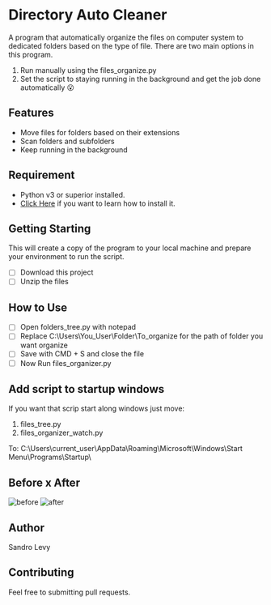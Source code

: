 # Directory Auto Cleaner

A program that automatically organize the files on computer system to dedicated folders based on the type of file.
There are two main options in this program.

1. Run manually using the files_organize.py
2. Set the script to staying running in the background and get the job done automatically 😮

## Features
* Move files for folders based on their extensions
* Scan folders and subfolders
* Keep running in the background

## Requirement
- Python v3 or superior installed.
- [Click Here](https://www.notion.so/vidaprodutiva/Python-3-Installation-Setup-Guide-8afdbc90815946bbad1b7f6306cc2b82) if you want to learn how to install it.

## Getting Starting
This will create a copy of the program to your local machine and prepare your environment to run the script.

- [ ] Download this project
- [ ] Unzip the files

## How to Use

- [ ] Open folders_tree.py with notepad
- [ ] Replace C:\Users\You_User\Folder\To_organize for the path of folder you want organize
- [ ] Save with CMD + S and close the file
- [ ] Now Run files_organizer.py

## Add script to startup windows
If you want that scrip start along windows just move:
1. files_tree.py
2. files_organizer_watch.py

To:
C:\Users\current_user\AppData\Roaming\Microsoft\Windows\Start Menu\Programs\Startup\

## Before x After
![before](https://i.imgur.com/lK4TVC5.png)
![after](https://i.imgur.com/7grV2JO.png)

## Author
Sandro Levy

## Contributing
Feel free to submitting pull requests.
